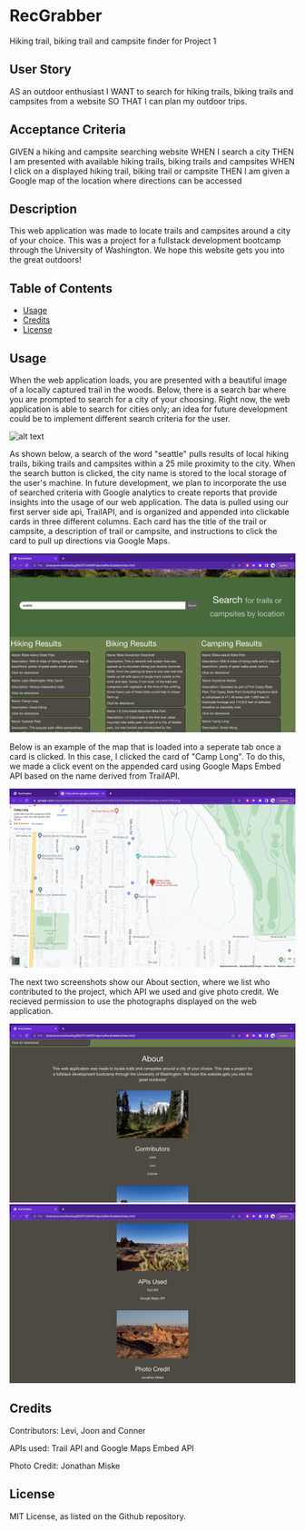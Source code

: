# RecGrabber
Hiking trail, biking trail and campsite finder for Project 1

## User Story
AS an outdoor enthusiast 
I WANT to search for hiking trails, biking trails and campsites from a website
SO THAT I can plan my outdoor trips.

## Acceptance Criteria
GIVEN a hiking and campsite searching website
WHEN I search a city
THEN I am presented with available hiking trails, biking trails and campsites
WHEN I click on a displayed hiking trail, biking trail or campsite
THEN I am given a Google map of the location where directions can be accessed

## Description
This web application was made to locate trails and campsites around a city of your choice. This was a project for a fullstack development bootcamp through the University of Washington. We hope this website gets you into the great outdoors!

## Table of Contents

- [Usage](#usage)
- [Credits](#credits)
- [License](#license)

## Usage

When the web application loads, you are presented with a beautiful image of a locally captured trail in the woods. Below, there is a search bar where you are prompted to search for a city of your choosing. Right now, the web application is able to search for cities only; an idea for future development could be to implement different search criteria for the user.

![alt text](assets/images/screenshots/Screenshot%202022-12-11%20at%206.36.43%20PM.png)

As shown below, a search of the word "seattle" pulls results of local hiking trails, biking trails and campsites within a 25 mile proximity to the city. When the search button is clicked, the city name is stored to the local storage of the user's machine. In future development, we plan to incorporate the use of searched criteria with Google analytics to create reports that provide insights into the usage of our web application. The data is pulled using our first server side api, TrailAPI, and is organized and appended into clickable cards in three different columns. Each card has the title of the trail or campsite, a description of trail or campsite, and instructions to click the card to pull up directions via Google Maps.

![alt text](assets/images/screenshots/Screenshot%202022-12-11%20at%206.36.58%20PM.png)

Below is an example of the map that is loaded into a seperate tab once a card is clicked. In this case, I clicked the card of "Camp Long". To do this, we made a click event on the appended card using Google Maps Embed API based on the name derived from TrailAPI.

![alt text](assets/images/screenshots/Screenshot%202022-12-11%20at%206.50.00%20PM.png)

The next two screenshots show our About section, where we list who contributed to the project, which API we used and give photo credit. We recieved permission to use the photographs displayed on the web application.

![alt text](assets/images/screenshots/Screenshot%202022-12-11%20at%206.37.22%20PM.png)
![alt text](assets/images/screenshots/Screenshot%202022-12-11%20at%206.37.43%20PM.png)

## Credits

Contributors: Levi, Joon and Conner

APIs used: Trail API and Google Maps Embed API

Photo Credit: Jonathan Miske

## License 

MIT License, as listed on the Github repository.